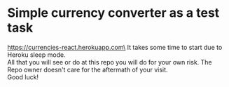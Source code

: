 # Simple currency converter as a test task
https://currencies-react.herokuapp.com\
It takes some time to start due to Heroku sleep mode.\
All that you will see or do at this repo you will do for your own risk.
The Repo owner doesn't care for the aftermath of your visit.\
Good luck!
